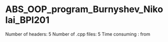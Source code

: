 # ABS_OOP_program_Burnyshev_Nikolai_BPI201
Number of headers: 5
Number of .cpp files: 5
Time consuming : from 
